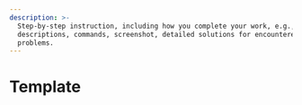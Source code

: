 ```yaml
---
description: >-
  Step-by-step instruction, including how you complete your work, e.g.,
  descriptions, commands, screenshot, detailed solutions for encountered
  problems.
---
```


# Template

